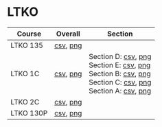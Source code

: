 # LTKO

| Course | Overall | Section |
| ------ | ------- | ------- |
| LTKO 135 | [csv](https://github.com/UCSD-Historical-Enrollment-Data/2024Spring/blob/main/overall/LTKO%20135.csv), [png](https://raw.githubusercontent.com/UCSD-Historical-Enrollment-Data/2024Spring/main/plot_overall/LTKO%20135.png) |  |
| LTKO 1C | [csv](https://github.com/UCSD-Historical-Enrollment-Data/2024Spring/blob/main/overall/LTKO%201C.csv), [png](https://raw.githubusercontent.com/UCSD-Historical-Enrollment-Data/2024Spring/main/plot_overall/LTKO%201C.png) | Section D: [csv](https://github.com/UCSD-Historical-Enrollment-Data/2024Spring/blob/main/section/LTKO%201C_D.csv), [png](https://raw.githubusercontent.com/UCSD-Historical-Enrollment-Data/2024Spring/main/plot_section/LTKO%201C_D.png)<br>Section E: [csv](https://github.com/UCSD-Historical-Enrollment-Data/2024Spring/blob/main/section/LTKO%201C_E.csv), [png](https://raw.githubusercontent.com/UCSD-Historical-Enrollment-Data/2024Spring/main/plot_section/LTKO%201C_E.png)<br>Section B: [csv](https://github.com/UCSD-Historical-Enrollment-Data/2024Spring/blob/main/section/LTKO%201C_B.csv), [png](https://raw.githubusercontent.com/UCSD-Historical-Enrollment-Data/2024Spring/main/plot_section/LTKO%201C_B.png)<br>Section C: [csv](https://github.com/UCSD-Historical-Enrollment-Data/2024Spring/blob/main/section/LTKO%201C_C.csv), [png](https://raw.githubusercontent.com/UCSD-Historical-Enrollment-Data/2024Spring/main/plot_section/LTKO%201C_C.png)<br>Section A: [csv](https://github.com/UCSD-Historical-Enrollment-Data/2024Spring/blob/main/section/LTKO%201C_A.csv), [png](https://raw.githubusercontent.com/UCSD-Historical-Enrollment-Data/2024Spring/main/plot_section/LTKO%201C_A.png) |
| LTKO 2C | [csv](https://github.com/UCSD-Historical-Enrollment-Data/2024Spring/blob/main/overall/LTKO%202C.csv), [png](https://raw.githubusercontent.com/UCSD-Historical-Enrollment-Data/2024Spring/main/plot_overall/LTKO%202C.png) |  |
| LTKO 130P | [csv](https://github.com/UCSD-Historical-Enrollment-Data/2024Spring/blob/main/overall/LTKO%20130P.csv), [png](https://raw.githubusercontent.com/UCSD-Historical-Enrollment-Data/2024Spring/main/plot_overall/LTKO%20130P.png) |  |
